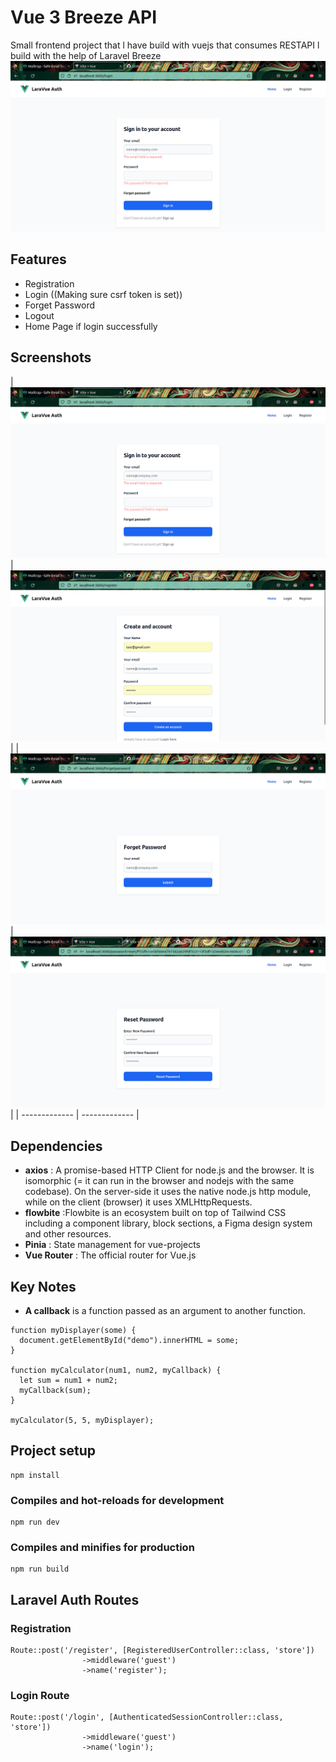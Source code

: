 # Vue 3 Breeze API
 Small frontend project that l have build with vuejs that consumes RESTAPI l build with the help of Laravel Breeze
 <img  src="https://github.com/Tapiwa-1/Tapiwa-1/blob/main/laravuesignin.png"/> 
 
## Features

- Registration
- Login ((Making sure csrf token is set))
- Forget Password
- Logout
- Home Page if login successfully

## Screenshots
| <img  src="https://github.com/Tapiwa-1/Tapiwa-1/blob/main/laravuesignin.png"/> | <img  src="https://github.com/Tapiwa-1/Tapiwa-1/blob/main/laravuesignup.png"/> |
| <img  src="https://github.com/Tapiwa-1/Tapiwa-1/blob/main/laravueforgetpassword.png"/> | <img  src="https://github.com/Tapiwa-1/Tapiwa-1/blob/main/laravueresetpassword.png"/> |
| ------------- | ------------- |

## Dependencies

- <b>axios</b> :  A promise-based HTTP Client for node.js and the browser. It is isomorphic (= it can run in the browser and nodejs with the same codebase). On the server-side it uses the native node.js http module, while on the client (browser) it uses XMLHttpRequests.
- <b>flowbite</b> :Flowbite is an ecosystem built on top of Tailwind CSS including a component library, block sections, a Figma design system and other resources.
- <b>Pinia</b> : State management for vue-projects
- <b>Vue Router</b> : The official router for Vue.js

## Key Notes
- <b>A callback</b> is a function passed as an argument to another function.
```
function myDisplayer(some) {
  document.getElementById("demo").innerHTML = some;
}

function myCalculator(num1, num2, myCallback) {
  let sum = num1 + num2;
  myCallback(sum);
}

myCalculator(5, 5, myDisplayer);

```

## Project setup
```
npm install
```

### Compiles and hot-reloads for development
```
npm run dev
```

### Compiles and minifies for production
```
npm run build
```
## Laravel Auth Routes
### Registration
```
Route::post('/register', [RegisteredUserController::class, 'store'])
                ->middleware('guest')
                ->name('register');
```
### Login Route
```
Route::post('/login', [AuthenticatedSessionController::class, 'store'])
                ->middleware('guest')
                ->name('login');

```
